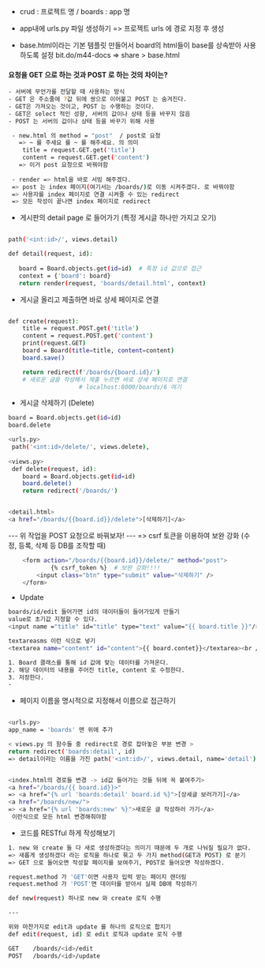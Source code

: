 - crud : 프로젝트 명 / boards : app 명

- app내에 urls.py 파일 생성하기 => 프로젝트 urls 에 경로 지정 후 생성

- base.html이라는 기본 템플릿 만들어서 board의 html들이 base를 상속받아 사용하도록 설정
 bit.do/m44-docs => share > base.html

 #### 요청을 GET 으로 하는 것과 POST 로 하는 것의 차이는?
 ```bash
 - 서버에 무언가를 전달할 때 사용하는 방식
 - GET 은 주소줄에 ?값 뒤에 쌍으로 이어붙고 POST 는 숨겨진다.
 - GET은 가져오는 것이고, POST 는 수행하는 것이다.
 - GET은 select 적인 성향, 서버의 값이나 상태 등을 바꾸지 않음
 - POST 는 서버의 값이나 상태 등을 바꾸기 위해 사용
 
 ```

 ```bash
  - new.html 의 method = "post"  / post로 요청
    => ~ 를 주세요 를 ~ 를 해주세요. 의 의미 
     title = request.GET.get('title')
     content = request.GET.get('content') 
    => 이거 post 요청으로 바꿔야함
    
  - render => html을 바로 서빙 해주겠다.
  => post 는 index 페이지(여기서는 /boards/)로 이동 시켜주겠다. 로 바꿔야함
  => 사용자를 index 페이지로 연결 시켜줄 수 있는 redirect 
  => 모든 작성이 끝나면 index 페이지로 redirect
 ```


 - 게시판의 detail page 로 들어가기 (특정 게시글 하나만 가지고 오기) 
 ```bash

 path('<int:id>/', views.detail)
 
 def detail(request, id):
    
    board = Board.objects.get(id=id)  # 특정 id 값으로 접근
    context = {'board': board}
    return render(request, 'boards/detail.html', context)

 
 ```

 - 게시글 올리고 제출하면 바로 상세 페이지로 연결
```bash

def create(request):
    title = request.POST.get('title')
    content = request.POST.get('content')
    print(request.GET)
    board = Board(title=title, content=content)
    board.save()

    return redirect(f'/boards/{board.id}/')   
    # 새로운 글을 작성해서 제출 누르면 바로 상세 페이지로 연결
                    # localhost:8000/boards/6 여기
```



- 게시글 삭제하기 (Delete)
```bash
board = Board.objects.get(id=id)
board.delete

<urls.py>
 path('<int:id>/delete/', views.delete),
 
<views.py>
 def delete(request, id):
    board = Board.objects.get(id=id)
    board.delete()
    return redirect('/boards/')


<detail.html>
<a href="/boards/{{board.id}}/delete">[삭제하기]</a>

```

--- 위 작업을 POST 요청으로 바꿔보자! ---
=> csrf 토큰을 이용하여 보완 강화 (수정, 등록, 삭제 등 DB를 조작할 때)

```bash
    <form action="/boards/{{board.id}}/delete/" method="post">
            {% csrf_token %}  # 보완 강화!!!!
        <input class="btn" type="submit" value="삭제하기" />
    </form>

```


- Update
```bash
boards/id/edit 들어가면 id의 데이터들이 들어가있게 만들기
value로 초기값 지정할 수 있다.
<input name ="title" id="title" type="text" value="{{ board.title }}"/><br />

textareasms 이런 식으로 넣기
<textarea name="content" id="content">{{ board.contet}}</textarea><br />

1. Board 클래스를 통해 id 값에 맞는 데이터를 가져온다.
2. 해당 데이터의 내용을 주어진 title, content 로 수정한다.
3. 저장한다.
-
```




- 페이지 이름을 명시적으로 지정해서 이름으로 접근하기

```bash

<urls.py>
app_name = 'boards' 맨 위에 추가 

< views.py 의 함수들 중 redirect로 경로 잡아놓은 부분 변경 >
return redirect('boards:detail', id)
=> detail이라는 이름을 가진 path('<int:id>/', views.detail, name='detail') 이 경로


<index.html의 경로들 변경 -> id값 들어가는 것들 뒤에 꼭 붙여주기>
<a href="/boards/{{ board.id}}>"
=> <a href="{% url 'boards:detail' board.id %}">[상세글 보러가기]</a>
<a href="/boards/new/">
=> <a href="{% url 'boards:new' %}">새로운 글 작성하러 가기</a>
 이런식으로 모든 html 변경해줘야함
```



- 코드를 RESTful 하게 작성해보기
```bash
1. new 와 create 둘 다 새로 생성하겠다는 의미기 때문에 두 개로 나눠질 필요가 없다.
=> 새롭게 생성하겠다 라는 로직을 하나로 묶고 두 가지 method(GET과 POST) 로 분기
=> GET 으로 들어오면 작성할 페이지를 보여주기, POST로 들어오면 작성하겠다.

request.method 가 'GET'이면 사용자 입력 받는 페이지 렌더링
request.method 가 'POST'면 데이터를 받아서 실제 DB에 작성하기

def new(request) 하나로 new 와 create 로직 수행

---

위와 마찬가지로 edit과 update 를 하나의 로직으로 합치기
def edit(request, id) 로 edit 로직과 update 로직 수행

GET    /boards/<id>/edit
POST   /boards/<id>/update
```

